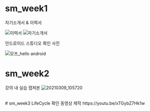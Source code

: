 # sm_week1

자기소개서 & 이력서

![이력서](https://user-images.githubusercontent.com/76034369/110298624-23ad0e80-8038-11eb-9373-b1d03e070dc9.png)
![자기소개서](https://user-images.githubusercontent.com/76034369/110298629-2576d200-8038-11eb-95bc-3784d3910e1b.png)




안드로이드 스튜디오  확인 사진


![모프_hello android](https://user-images.githubusercontent.com/76034369/110299421-fca30c80-8038-11eb-9df6-b2f4e1d09526.png)



# sm_week2
강의 내 실습 캡쳐본
![20210309_105720](https://user-images.githubusercontent.com/76034369/110409840-45a3a100-80cb-11eb-8ff3-b505ffe65cab.png)



<br>
#  sm_week3
LifeCycle 확인 동영상 제작
https://youtu.be/xTGybZ7Hk1w
